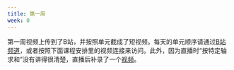 ```yaml
---
title: 第一周
week: 0
---
```


第一周视频上传到了B站，并按照单元截成了短视频。每天的单元顺序请通过[B站频道](https://space.bilibili.com/1567748478/channel/index)，或者按照下面课程安排里的视频连接来访问。此外，因为直播时“按特定轴求和”没有讲得很清楚，直播后补录了一个[视频](https://www.bilibili.com/video/BV1dN411Q7RC)。